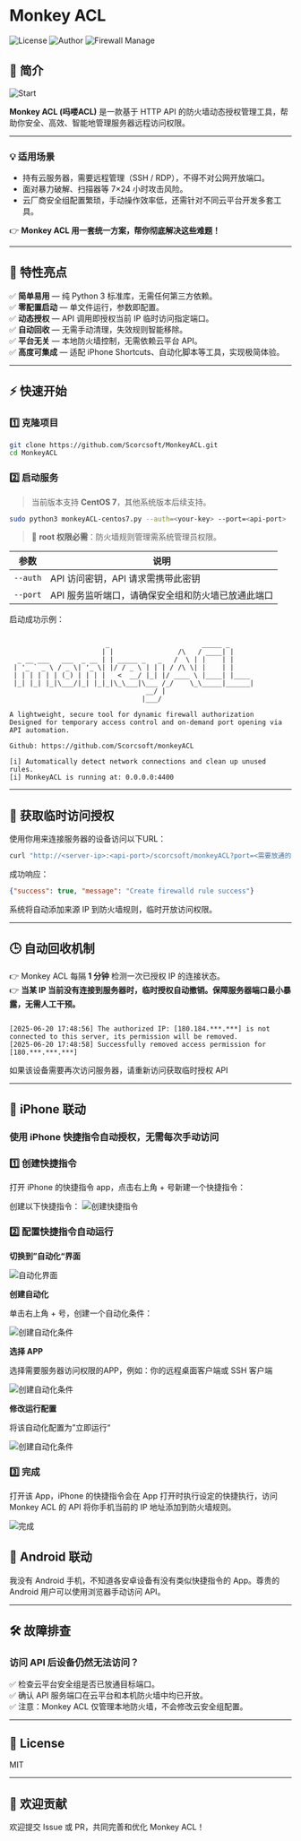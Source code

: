 # Monkey ACL

![License](https://img.shields.io/badge/License-MIT-blue)
![Author](https://img.shields.io/badge/Scorcsoft-8A2BE2)
![Firewall Manage](https://img.shields.io/badge/Firewall%20Manage-00BA98)

## 🚀 简介

![Start](images/start.png)

**Monkey ACL (吗喽ACL)** 是一款基于 HTTP API 的防火墙动态授权管理工具，帮助你安全、高效、智能地管理服务器远程访问权限。

---

### 💡 适用场景

- 持有云服务器，需要远程管理（SSH / RDP），不得不对公网开放端口。
- 面对暴力破解、扫描器等 7×24 小时攻击风险。
- 云厂商安全组配置繁琐，手动操作效率低，还需针对不同云平台开发多套工具。

👉 **Monkey ACL 用一套统一方案，帮你彻底解决这些难题！**

---

## 🌟 特性亮点

✅ **简单易用** — 纯 Python 3 标准库，无需任何第三方依赖。  
✅ **零配置启动** — 单文件运行，参数即配置。  
✅ **动态授权** — API 调用即授权当前 IP 临时访问指定端口。  
✅ **自动回收** — 无需手动清理，失效规则智能移除。  
✅ **平台无关** — 本地防火墙控制，无需依赖云平台 API。  
✅ **高度可集成** — 适配 iPhone Shortcuts、自动化脚本等工具，实现极简体验。

---

## ⚡ 快速开始

### 1️⃣ 克隆项目
```bash
git clone https://github.com/Scorcsoft/MonkeyACL.git
cd MonkeyACL
```

### 2️⃣ 启动服务  
> 当前版本支持 **CentOS 7**，其他系统版本后续支持。

```bash
sudo python3 monkeyACL-centos7.py --auth=<your-key> --port=<api-port>
```
> 📝 **root 权限必需**：防火墙规则管理需系统管理员权限。

| 参数 | 说明 |
|-------|-------|
| `--auth` | API 访问密钥，API 请求需携带此密钥 |
| `--port` | API 服务监听端口，请确保安全组和防火墙已放通此端口 |

启动成功示例：
```text

                        _                       _____ _
                       | |                /\   / ____| |
  _ __ ___   ___  _ __ | | _____ _   _   /  \ | |    | |
 | '_ ` _ \ / _ \| '_ \| |/ / _ \ | | | / /\ \| |    | |
 | | | | | | (_) | | | |   <  __/ |_| |/ ____ \ |____| |____
 |_| |_| |_|\___/|_| |_|_|\_\___|\___ /_/    \_\_____|______|
                                  __/ |
                                 |___/

A lightweight, secure tool for dynamic firewall authorization
Designed for temporary access control and on-demand port opening via API automation.

Github: https://github.com/Scorcsoft/monkeyACL

[i] Automatically detect network connections and clean up unused rules.
[i] MonkeyACL is running at: 0.0.0.0:4400

```

---

## 🔑 获取临时访问授权

使用你用来连接服务器的设备访问以下URL：
```bash
curl "http://<server-ip>:<api-port>/scorcsoft/monkeyACL?port=<需要放通的端口>&protocol=<需要放通的协议>&auth=<your-key>"
```

成功响应：
```json
{"success": true, "message": "Create firewalld rule success"}
```
系统将自动添加来源 IP 到防火墙规则，临时开放访问权限。

---

## 🕒 自动回收机制

👉 Monkey ACL 每隔 **1 分钟** 检测一次已授权 IP 的连接状态。  
👉 **当某 IP 当前没有连接到服务器时，临时授权自动撤销。保障服务器端口最小暴露，无需人工干预。**  



```TEXT

[2025-06-20 17:48:56] The authorized IP: [180.184.***.***] is not connected to this server, its permission will be removed.
[2025-06-20 17:48:58] Successfully removed access permission for [180.***.***.***]

```

如果该设备需要再次访问服务器，请重新访问获取临时授权 API

---

## 📱 iPhone 联动

### 使用 iPhone 快捷指令自动授权，无需每次手动访问

### 1️⃣ 创建快捷指令
打开 iPhone 的快捷指令 app，点击右上角 + 号新建一个快捷指令：

创建以下快捷指令：
![创建快捷指令](/images/iPhone-1.png)

### 2️⃣ 配置快捷指令自动运行

**切换到”自动化“界面**

![自动化界面](/images/iPhone-3.png)

**创建自动化**

单击右上角 + 号，创建一个自动化条件：

![创建自动化条件](/images/iPhone-4.png)

**选择 APP**

选择需要服务器访问权限的APP，例如：你的远程桌面客户端或 SSH 客户端

![创建自动化条件](/images/iPhone-5.png)

**修改运行配置**

将该自动化配置为”立即运行“

![创建自动化条件](/images/iPhone-7.png)


### 3️⃣ 完成

打开该 App，iPhone 的快捷指令会在 App 打开时执行设定的快捷执行，访问 Monkey ACL 的 API 将你手机当前的 IP 地址添加到防火墙规则。

![完成](/images/iPhone-8.png)


## 📱 Android 联动

我没有 Android 手机，不知道各安卓设备有没有类似快捷指令的 App。尊贵的 Android 用户可以使用浏览器手动访问 API。

---

## 🛠 故障排查

### 访问 API 后设备仍然无法访问？
✅ 检查云平台安全组是否已放通目标端口。  
✅ 确认 API 服务端口在云平台和本机防火墙中均已开放。  
✅ 注意：Monkey ACL 仅管理本地防火墙，不会修改云安全组配置。

---

## 📄 License

MIT

---

## 🤝 欢迎贡献

欢迎提交 Issue 或 PR，共同完善和优化 Monkey ACL！